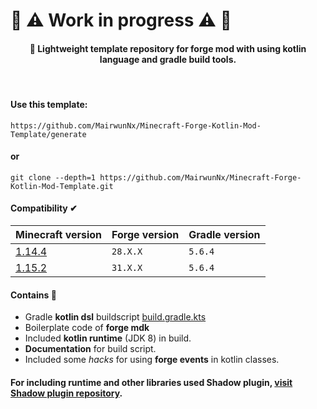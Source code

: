 # 🚧 ⚠ Work in progress ⚠ 🚧

<h4 align="center">🐛 Lightweight template repository for forge mod with using kotlin language and gradle build tools.</h4>

<br/>

#### Use this template:

```
https://github.com/MairwunNx/Minecraft-Forge-Kotlin-Mod-Template/generate
```

#### or

```
git clone --depth=1 https://github.com/MairwunNx/Minecraft-Forge-Kotlin-Mod-Template.git
```

#### Compatibility ✔

| Minecraft version | Forge version | Gradle version |
|:--- |:--- |:--- |
|[1.14.4](https://github.com/MairwunNx/Minecraft-Forge-Kotlin-Mod-Template/tree/FORGE-1.14.4) | `28.X.X` | `5.6.4` |
|[1.15.2](https://github.com/MairwunNx/Minecraft-Forge-Kotlin-Mod-Template/tree/FORGE-1.15.2) | `31.X.X` | `5.6.4` |

#### Contains 🧐

- Gradle **kotlin dsl** buildscript [build.gradle.kts](/build.gradle.kts)
- Boilerplate code of **forge mdk**
- Included **kotlin runtime** (JDK 8) in build.
- **Documentation** for build script.
- Included some *hacks* for using **forge events** in kotlin classes.

#### For including runtime and other libraries used Shadow plugin, [visit Shadow plugin repository](https://github.com/johnrengelman/shadow).